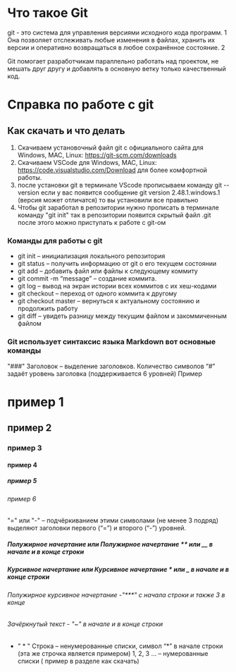 # Что такое Git
git - это система для управления версиями исходного кода программ. 1 Она позволяет отслеживать любые изменения в файлах, хранить их версии и оперативно возвращаться в любое сохранённое состояние. 2

Git помогает разработчикам параллельно работать над проектом, не мешать друг другу и добавлять в основную ветку только качественный код.
# Справка по работе с git
## Как скачать и что делать 
1) Скачиваем установочный файл git с официального сайта для Windows, MAC, Linux: https://git-scm.com/downloads
2) Скачиваем VSCode для Windows, MAC, Linux: https://code.visualstudio.com/Download для более комфортной работы.
3) после установки git в терминале VScode прописываем команду git --version если у вас появится сообщение git version 2.48.1.windows.1 (версия может отличатся) то вы установили все правильно
4) Чтобы git заработал в репозитории нужно прописать в терминале команду "git init" так в репозитории появится скрытый файл .git после этого можно приступать к работе с git-ом
### Команды для работы с git
* git init – инициализация локального репозитория
* git status – получить информацию от git о его текущем состоянии
* git add – добавить файл или файлы к следующему коммиту
* git commit -m “message” – создание коммита.
* git log – вывод на экран истории всех коммитов с их хеш-кодами
* git checkout – переход от одного коммита к другому
* git checkout master – вернуться к актуальному состоянию и продолжить работу
* git diff – увидеть разницу между текущим файлом и закоммиченным файлом
### Git использует синтаксис языка Markdown вот основные команды
"###" Заголовок – выделение заголовков. Количество символов “#” задаёт уровень заголовка (поддерживается 6 уровней)
Пример 
# пример 1
## пример 2
### пример 3
#### пример 4
##### пример 5
###### пример 6
"=" или "-" – подчёркиванием этими символами (не менее 3 подряд) выделяют заголовки первого (“=”) и второго (“-”) уровней.
##### Полужирное начертание или Полужирное начертание ** или __ в начале и в конце строки
##### *Курсивное начертание* или _Курсивное начертание_ * или _ в начале и в конце строки
###### *Полужирное курсивное начертание* -"***" с начала строки и также 3 в конце
###### Зачёркнутый текст  - "~" в начале и в конце строки
* " * " Строка – ненумерованные списки, символ “*” в начале строки (эта же строчка является примером)
1, 2, 3 … – нумерованные списки ( пример в разделе как скачать)
